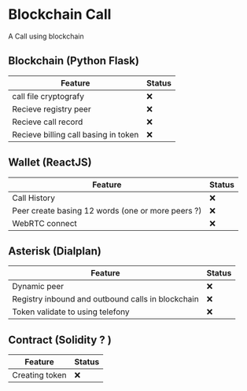 # Blockchain Call
A Call using blockchain

## Blockchain (Python Flask)

| Feature  | Status |
| ------------- | ------------- |
| call file cryptografy   | ❌  |
| Recieve registry peer  | ❌  |
| Recieve call record   | ❌  |
| Recieve billing call basing in token    | ❌ |


## Wallet (ReactJS)
| Feature  | Status |
| ------------- | ------------- |
| Call History | ❌ |
| Peer create basing 12 words (one or more peers ?)  | ❌ |
| WebRTC connect | ❌ |


## Asterisk (Dialplan)
| Feature  | Status |
| ------------- | ------------- |
| Dynamic peer | ❌ |
| Registry inbound and outbound calls in blockchain | ❌ | 
| Token validate to using telefony | ❌ |


## Contract (Solidity ? )
| Feature  | Status |
| ------------- | ------------- |
| Creating token   | ❌ |
